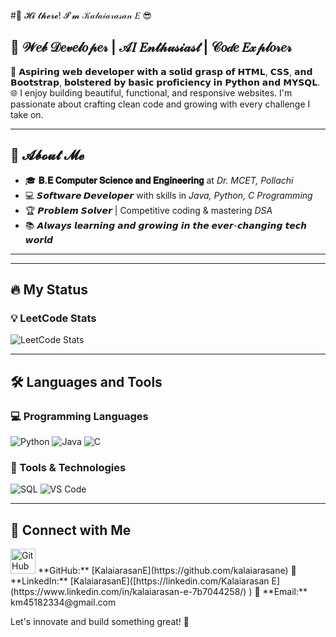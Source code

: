 #👋 𝓗𝓲 𝓽𝓱𝓮𝓻𝓮! 𝓘'𝓶 𝒦𝒶𝓁𝒶𝒾𝒶𝓇𝒶𝓈𝒶𝓃 𝐸 😎  
## 🚀 𝒲𝑒𝒷 𝒟𝑒𝓋𝑒𝓁𝑜𝓅𝑒𝓇 | 𝒜𝐼 𝐸𝓃𝓉𝒽𝓊𝓈𝒾𝒶𝓈𝓉 | 𝒞𝑜𝒹𝑒 𝐸𝓍𝓅𝓁𝑜𝓇𝑒𝓇

🧠 𝗔𝘀𝗽𝗶𝗿𝗶𝗻𝗴 𝘄𝗲𝗯 𝗱𝗲𝘃𝗲𝗹𝗼𝗽𝗲𝗿 𝘄𝗶𝘁𝗵 𝗮 𝘀𝗼𝗹𝗶𝗱 𝗴𝗿𝗮𝘀𝗽 𝗼𝗳 𝗛𝗧𝗠𝗟, 𝗖𝗦𝗦, 𝗮𝗻𝗱 𝗕𝗼𝗼𝘁𝘀𝘁𝗿𝗮𝗽, 𝗯𝗼𝗹𝘀𝘁𝗲𝗿𝗲𝗱 𝗯𝘆 𝗯𝗮𝘀𝗶𝗰 𝗽𝗿𝗼𝗳𝗶𝗰𝗶𝗲𝗻𝗰𝘆 𝗶𝗻 𝗣𝘆𝘁𝗵𝗼𝗻 𝗮𝗻𝗱 𝗠𝗬𝗦𝗤𝗟.  
🌐 I enjoy building beautiful, functional, and responsive websites. I'm passionate about crafting clean code and growing with every challenge I take on.  

---

## 🌟 𝓐𝓫𝓸𝓾𝓽 𝓜𝓮  

- 🎓 **𝐁.𝐄 𝐂𝐨𝐦𝐩𝐮𝐭𝐞𝐫 𝐒𝐜𝐢𝐞𝐧𝐜𝐞 𝐚𝐧𝐝 𝐄𝐧𝐠𝐢𝐧𝐞𝐞𝐫𝐢𝐧𝐠** at *Dr. MCET, Pollachi*  
- 💻 **𝙎𝙤𝙛𝙩𝙬𝙖𝙧𝙚 𝘿𝙚𝙫𝙚𝙡𝙤𝙥𝙚𝙧** with skills in *Java, Python, C Programming*  
- 🏆 𝙋𝙧𝙤𝙗𝙡𝙚𝙢 𝙎𝙤𝙡𝙫𝙚𝙧 | Competitive coding & mastering *DSA*  
- 📚 𝘼𝙡𝙬𝙖𝙮𝙨 𝙡𝙚𝙖𝙧𝙣𝙞𝙣𝙜 𝙖𝙣𝙙 𝙜𝙧𝙤𝙬𝙞𝙣𝙜 𝙞𝙣 𝙩𝙝𝙚 𝙚𝙫𝙚𝙧-𝙘𝙝𝙖𝙣𝙜𝙞𝙣𝙜 𝙩𝙚𝙘𝙝 𝙬𝙤𝙧𝙡𝙙  

---

---  
## 🔥 My Status  

### 💡 LeetCode Stats  
![LeetCode Stats](https://leetcard.jacoblin.cool/kalaiarasane?theme=unicorn&font=Arial&animation=true)
 

---  
## 🛠 Languages and Tools  

### 💻 Programming Languages  
![Python](https://img.shields.io/badge/Python-3776AB?style=for-the-badge&logo=python&logoColor=white)
![Java](https://img.shields.io/badge/Java-ED8B00?style=for-the-badge&logo=java&logoColor=white)
![C](https://img.shields.io/badge/C-00599C?style=for-the-badge&logo=c&logoColor=white)   

### 🔧 Tools & Technologies  
![SQL](https://img.shields.io/badge/SQL-4479A1?style=for-the-badge&logo=sql&logoColor=white)   ![VS Code](https://img.shields.io/badge/VS%20Code-007ACC?style=for-the-badge&logo=visual-studio-code&logoColor=white)  
 
---  
## 💼 Connect with Me  


 <img src="https://img.icons8.com/ios-glyphs/90/ffffff/github.png" alt="GitHub" width="40"/>
**GitHub:** [KalaiarasanE](https://github.com/kalaiarasane)  
🔗 **LinkedIn:** [KalaiarasanE]([https://linkedin.com/Kalaiarasan E](https://www.linkedin.com/in/kalaiarasan-e-7b7044258/) )  
📩 **Email:** km45182334@gmail.com  

Let's innovate and build something great! 🚀
